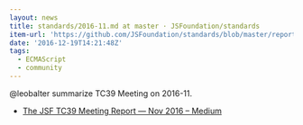 ```yaml
---
layout: news
title: standards/2016-11.md at master · JSFoundation/standards
item-url: 'https://github.com/JSFoundation/standards/blob/master/reports/TC39/2016-11.md'
date: '2016-12-19T14:21:48Z'
tags:
  - ECMAScript
  - community
---
```

@leobalter summarize TC39 Meeting on 2016-11.

- [The JSF TC39 Meeting Report — Nov 2016 – Medium](https://medium.com/@leobalter/the-jsf-tc39-meeting-report-nov-2016-adba2e380241 "The JSF TC39 Meeting Report — Nov 2016 – Medium")
